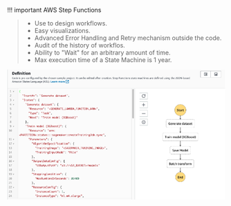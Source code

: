 
!!! important AWS Step Functions
> - Use to design workflows.
> - Easy visualizations.
> - Advanced Error Handling and Retry mechanism outside the code.
> - Audit of the history of workflos.
> - Ability to "Wait" for an arbitrary amount of time.
> - Max execution time of a State Machine is 1 year.

![](AWS/AWS%20Machine%20Learning%20Specialty%20MLS-C01/img/Pasted%20image%2020241204120558.png)